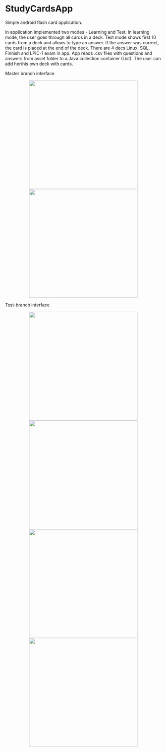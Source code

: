 # StudyCardsApp

Simple android flash card application.

In application implemented two modes - Learning and Test. In learning mode, the user goes through all cards in a deck. 
Test mode shows first 10 cards from a deck and allows to type an answer. 
If the answer was correct, the card is placed at the end of the deck.
There are 4 decs Linux, SQL, Finnish and LPIC-1 exam in app.
App reads .csv files with questions and answers from asset folder to a Java collection container (List).
The user can add her/his own deck with cards.

Master branch interface
<p align="center">
  <img src="https://github.com/Anastat/StudyCardsApp/blob/master/images/Screenshot_1525696417.png" width="350"/>
  <img src="https://github.com/Anastat/StudyCardsApp/blob/master/images/Screenshot_1525696421.png" width="350"/>
</p>

Test-branch interface
<p align="center">
  <img src="https://github.com/Anastat/StudyCardsApp/blob/master/images/Screenshot_1525696886.png" width="350"/>
  <img src="https://github.com/Anastat/StudyCardsApp/blob/master/images/Screenshot_1525696895.png" width="350"/>
  <img src="https://github.com/Anastat/StudyCardsApp/blob/master/images/Screenshot_1525696906.png" width="350"/>
  <img src="https://github.com/Anastat/StudyCardsApp/blob/master/images/Screenshot_1525696914.png" width="350"/>
</p>

